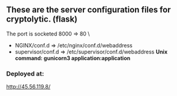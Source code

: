 ## These are the server configuration files for cryptolytic. (flask)
The port is socketed 8000 => 80 \
- NGINX/conf.d => /etc/nginx/conf.d/webaddress
- supervisor/conf.d => /etc/supervisor/conf.d/webaddress
**Unix command: gunicorn3 application:application**
### Deployed at:
http://45.56.119.8/

